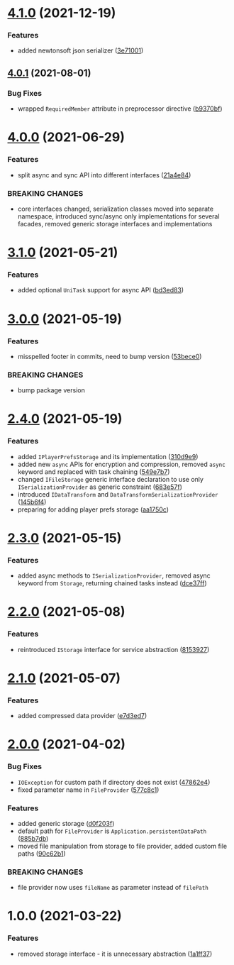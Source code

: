 # [4.1.0](https://github.com/dre0dru/LocalStorage/compare/v4.0.1...v4.1.0) (2021-12-19)


### Features

* added newtonsoft json serializer ([3e71001](https://github.com/dre0dru/LocalStorage/commit/3e7100166a2c2e523c174fca9c114e10401f19ba))

## [4.0.1](https://github.com/dre0dru/LocalStorage/compare/v4.0.0...v4.0.1) (2021-08-01)


### Bug Fixes

* wrapped `RequiredMember` attribute in preprocessor directive ([b9370bf](https://github.com/dre0dru/LocalStorage/commit/b9370bfc11826e54a04703d561585c093f3fffed))

# [4.0.0](https://github.com/dre0dru/LocalStorage/compare/v3.1.0...v4.0.0) (2021-06-29)


### Features

* split async and sync API into different interfaces ([21a4e84](https://github.com/dre0dru/LocalStorage/commit/21a4e848d80e92402f6c3ad8aeeda2e5691d20bb))


### BREAKING CHANGES

* core interfaces changed, serialization classes moved into separate namespace, introduced sync/async only implementations for several facades, removed generic storage interfaces and implementations

# [3.1.0](https://github.com/dre0dru/LocalStorage/compare/v3.0.0...v3.1.0) (2021-05-21)


### Features

* added optional `UniTask` support for async API ([bd3ed83](https://github.com/dre0dru/LocalStorage/commit/bd3ed83dbc2b4846fd30203d83cf46b76e3b8ded))

# [3.0.0](https://github.com/dre0dru/LocalStorage/compare/v2.4.0...v3.0.0) (2021-05-19)


### Features

* misspelled footer in commits, need to bump version ([53bece0](https://github.com/dre0dru/LocalStorage/commit/53bece0575dfe033bb9c844d3793afcebd230836))


### BREAKING CHANGES

* bump package version

# [2.4.0](https://github.com/dre0dru/LocalStorage/compare/v2.3.0...v2.4.0) (2021-05-19)


### Features

* added `IPlayerPrefsStorage` and its implementation ([310d9e9](https://github.com/dre0dru/LocalStorage/commit/310d9e99dd5f6032764b6b89958386eac555dfa4))
* added new `async` APIs for encryption and compression, removed `async` keyword and replaced with task chaining ([549e7b7](https://github.com/dre0dru/LocalStorage/commit/549e7b77ee6360a5853fab1075d87e3ae221c4b7))
* changed `IFileStorage` generic interface declaration to use only `ISerializationProvider` as generic constraint ([683e57f](https://github.com/dre0dru/LocalStorage/commit/683e57fe0bb42c2701d1a1e83b3148f5c0f58300))
* introduced `IDataTransform` and `DataTransformSerializationProvider` ([145b6f4](https://github.com/dre0dru/LocalStorage/commit/145b6f4b73da206d4d530479e2c236a1d327f7c4))
* preparing for adding player prefs storage ([aa1750c](https://github.com/dre0dru/LocalStorage/commit/aa1750c427dd0a9b87eb20a7d48d40e0aa05d229))

# [2.3.0](https://github.com/dre0dru/LocalStorage/compare/v2.2.0...v2.3.0) (2021-05-15)


### Features

* added async methods to `ISerializationProvider`, removed async keyword from `Storage`, returning chained tasks instead ([dce37ff](https://github.com/dre0dru/LocalStorage/commit/dce37ff34a6c9f6170456fb31422764196bc6276))

# [2.2.0](https://github.com/dre0dru/LocalStorage/compare/v2.1.0...v2.2.0) (2021-05-08)


### Features

* reintroduced `IStorage` interface for service abstraction ([8153927](https://github.com/dre0dru/LocalStorage/commit/8153927ea81bf3244e648e88854c96172a611c3d))

# [2.1.0](https://github.com/dre0dru/LocalStorage/compare/v2.0.0...v2.1.0) (2021-05-07)


### Features

* added compressed data provider ([e7d3ed7](https://github.com/dre0dru/LocalStorage/commit/e7d3ed7f3524f2b279ec9295b2c6e27555f2ffbb))

# [2.0.0](https://github.com/dre0dru/LocalStorage/compare/v1.0.0...v2.0.0) (2021-04-02)


### Bug Fixes

* `IOException` for custom path if directory does not exist ([47862e4](https://github.com/dre0dru/LocalStorage/commit/47862e47c0b89b521ba2628729e735c9eeb40737))
* fixed parameter name in `FileProvider` ([577c8c1](https://github.com/dre0dru/LocalStorage/commit/577c8c141272888d554da5264d282e47947dd7ca))


### Features

* added generic storage ([d0f203f](https://github.com/dre0dru/LocalStorage/commit/d0f203f747f1ab6804121a05826fc509ae5ab6b8))
* default path for `FileProvider` is `Application.persistentDataPath` ([885b7db](https://github.com/dre0dru/LocalStorage/commit/885b7db8c519431ebd94f6072cc29a2d1db94d9a))
* moved file manipulation from storage to file provider, added custom file paths ([90c62b1](https://github.com/dre0dru/LocalStorage/commit/90c62b12f4995db66168a745691cc9083697d005))


### BREAKING CHANGES

* file provider now uses `fileName` as parameter instead of `filePath`

# 1.0.0 (2021-03-22)


### Features

* removed storage interface - it is unnecessary abstraction ([1a1ff37](https://github.com/dre0dru/LocalStorage/commit/1a1ff377d2c2d236264a67c0efbe54aa37287012))
